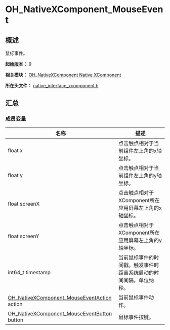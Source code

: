 # OH_NativeXComponent_MouseEvent
<!--Kit: ArkUI-->
<!--Subsystem: ArkUI-->
<!--Owner: @zjsxstar-->
<!--Designer: @sunbees-->
<!--Tester: @liuli0427-->
<!--Adviser: @HelloCrease-->

## 概述

鼠标事件。

**起始版本：** 9

**相关模块：** [OH_NativeXComponent Native XComponent](capi-oh-nativexcomponent-native-xcomponent.md)

**所在头文件：** [native_interface_xcomponent.h](capi-native-interface-xcomponent-h.md)

## 汇总

### 成员变量

| 名称 | 描述 |
| -- | -- |
| float x | 点击触点相对于当前组件左上角的x轴坐标。 |
| float y | 点击触点相对于当前组件左上角的y轴坐标。 |
| float screenX | 点击触点相对于XComponent所在应用屏幕左上角的x轴坐标。 |
| float screenY | 点击触点相对于XComponent所在应用屏幕左上角的y轴坐标。 |
| int64_t timestamp | 当前鼠标事件的时间戳。触发事件时距离系统启动的时间间隔，单位纳秒。 |
| [OH_NativeXComponent_MouseEventAction](capi-native-interface-xcomponent-h.md#oh_nativexcomponent_mouseeventaction) action | 当前鼠标事件动作。 |
| [OH_NativeXComponent_MouseEventButton](capi-native-interface-xcomponent-h.md#oh_nativexcomponent_mouseeventbutton) button | 鼠标事件按键。 |


